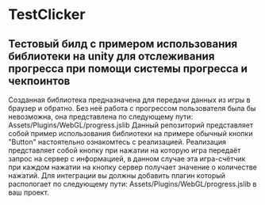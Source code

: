 # TestClicker
## Тестовый билд с примером использования библиотеки на unity для отслеживания прогресса при помощи системы прогресса и чекпоинтов 
Созданная  библиотека предназначена для передачи данных из игры в браузер и обратно. Без неё работа с прогрессом пользователя была бы невозможна, она представлена по следующему пути: Assets/Plugins/WebGL/progress.jslib 
Данный репозиторий представляет собой пример использования библиотеки на примере обычный кнопки "Button" настоятельно ознакомтесь с реализацией. 
Реализация представляет собой кнопку при нажатии на которую игра передаёт запрос на сервер с информацией, в данном случае эта игра-счётчик при каждом нажатии на кнопку сервер получает значение о количестве нажатий.
Для интеграции вы должны добавить плагин который распологает по следующему пути: Assets/Plugins/WebGL/progress.jslib в ваш проект.
